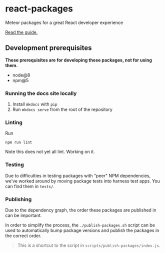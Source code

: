 # react-packages

Meteor packages for a great React developer experience

[Read the guide.](http://react-in-meteor.readthedocs.org/en/latest/)

## Development prerequisites

**These prerequisites are for developing these packages, not for using them.**

* node@8
* npm@5

### Running the docs site locally

1. Install `mkdocs` with `pip`
2. Run `mkdocs serve` from the root of the repository

### Linting

Run

```
npm run lint
```

Note this does not yet all lint. Working on it.

### Testing

Due to difficulties in testing packages with "peer" NPM dependencies, we've worked around by moving package tests into harness test apps. You can find them in `tests/`.

### Publishing

Due to the dependency graph, the order these packages are published in can be
important.

In order to simplify the process, the `./publish-packages.sh` script can be 
used to automatically bump package versions and publish the packages in the
correct order.

> This is a shortcut to the script in `scripts/publish-packages/index.js`.

